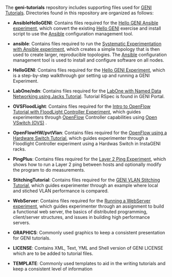 The **geni-tutorials** repository includes supporting files used for [GENI Tutorials](http://groups.geni.net/geni/wiki/GENIExperimenter/Tutorials).  Directories found in this repository are organized as follows:
 
- **AnsibleHelloGENI**: Contains files required for the [Hello GENI Ansible experiment](http://groups.geni.net/geni/wiki/GENIExperimenter/Tutorials/AnsibleHelloGENI), which convert the existing [Hello GENI](http://groups.geni.net/geni/wiki/GENIExperimenter/Tutorials/RunHelloGENI) exercise and install script to use the [Ansible](http://www.ansible.com/home) configuration management tool. 

- **ansible**: Contains files required to run the [Systematic Experimentation with Ansible experiment](http://groups.geni.net/geni/wiki/GENIExperimenter/Tutorials/SystematicExperimentationAnsible), which creates a simple topology that is then used to create larger, reproducible topologies. The [Ansible](http://www.ansible.com/home) configuration management tool is used to install and configure software on all nodes. 
 
- **HelloGENI**: Contains files required for the [Hello GENI Experiment](http://groups.geni.net/geni/wiki/GENIExperimenter/Tutorials/RunHelloGENI), which is a step-by-step walkthrough gor setting up and running a GENI Experiment.
 
- **LabOne/ndn**: Contains files required for the [LabOne with Named Data Networking using Jacks Tutorial](http://groups.geni.net/geni/wiki/GENIExperimenter/Tutorials/jacks/GettingStarted_PartII_ndn/Procedure). Tutorial RSpec is found in GENI Portal.

- **OVSFloodLight**: Contains files required for the [Intro to OpenFlow Tutorial with FloodLight Controller Experiment](http://groups.geni.net/geni/wiki/GENIExperimenter/Tutorials/OpenFlowOVS-Floodlight), which guides experimenters through [OpenFlow](https://www.opennetworking.org/sdn-resources/openflow) Controller capabilities using [Open VSwitch (OVS)](https://www.sdxcentral.com/cloud/open-source/definitions/what-is-open-vswitch/) .
 
- **OpenFlowHW/pvtVlan**: Contains files required for the [OpenFlow using a Hardware Switch Tutorial](http://groups.geni.net/geni/wiki/GENIExperimenter/Tutorials/OpenFlowOVS-Floodlight/HW/DesignSetup), which guides experimenter through a Floodlight Controller experiment using a Hardwas Switch in InstaGENI racks.

- **PingPlus**: Contains files required for the [Layer 2 Ping Experiment](http://groups.geni.net/geni/wiki/Tutorials/Layer2Ping/Procedure), which shows how to run a Layer 2 ping between hosts and optionally modify the program to do measurements. 
 
- **StitchingTutorial**: Contains files required for the [GENI VLAN Stitching Tutorial](http://groups.geni.net/geni/wiki/GENIExperimenter/Tutorials/StitchingTutorial), which guides experimenter through an example where local and stiched VLAN performance is compared.
 
- **WebServer**: Contains files required for the [Running a WebServer experiment](http://groups.geni.net/geni/wiki/WebServerExample), which guides experimenter through an assignment to build a functional web server, the basics of distributed programming, client/server structures, and issues in building high performance servers.  

- **GRAPHICS**: Commonly used graphics to keep a consistent presentation for GENI tutorials.
- **LICENSE**: Contains XML, Text, YML and Shell version of GENI LICENSE which are to be added to tutorial files.
- **TEMPLATE**: Commonly used templates to aid in the writing tutorials and keep a consistent level of information

